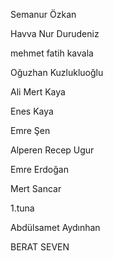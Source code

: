 Semanur Özkan

Havva Nur Durudeniz

mehmet fatih kavala

Oğuzhan Kuzlukluoğlu

Ali Mert Kaya

Enes Kaya

Emre Şen 

Alperen Recep Ugur

Emre Erdoğan

Mert Sancar

1.tuna

Abdülsamet Aydınhan

BERAT SEVEN

